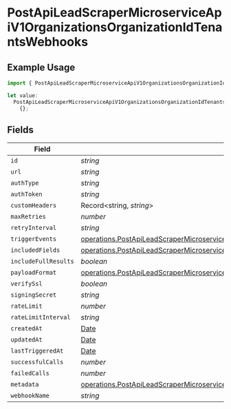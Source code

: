 # PostApiLeadScraperMicroserviceApiV1OrganizationsOrganizationIdTenantsWebhooks

## Example Usage

```typescript
import { PostApiLeadScraperMicroserviceApiV1OrganizationsOrganizationIdTenantsWebhooks } from "oppulence-backend-sdk/models/operations";

let value:
  PostApiLeadScraperMicroserviceApiV1OrganizationsOrganizationIdTenantsWebhooks =
    {};
```

## Fields

| Field                                                                                                                                                                                                              | Type                                                                                                                                                                                                               | Required                                                                                                                                                                                                           | Description                                                                                                                                                                                                        |
| ------------------------------------------------------------------------------------------------------------------------------------------------------------------------------------------------------------------ | ------------------------------------------------------------------------------------------------------------------------------------------------------------------------------------------------------------------ | ------------------------------------------------------------------------------------------------------------------------------------------------------------------------------------------------------------------ | ------------------------------------------------------------------------------------------------------------------------------------------------------------------------------------------------------------------ |
| `id`                                                                                                                                                                                                               | *string*                                                                                                                                                                                                           | :heavy_minus_sign:                                                                                                                                                                                                 | N/A                                                                                                                                                                                                                |
| `url`                                                                                                                                                                                                              | *string*                                                                                                                                                                                                           | :heavy_minus_sign:                                                                                                                                                                                                 | N/A                                                                                                                                                                                                                |
| `authType`                                                                                                                                                                                                         | *string*                                                                                                                                                                                                           | :heavy_minus_sign:                                                                                                                                                                                                 | N/A                                                                                                                                                                                                                |
| `authToken`                                                                                                                                                                                                        | *string*                                                                                                                                                                                                           | :heavy_minus_sign:                                                                                                                                                                                                 | N/A                                                                                                                                                                                                                |
| `customHeaders`                                                                                                                                                                                                    | Record<string, *string*>                                                                                                                                                                                           | :heavy_minus_sign:                                                                                                                                                                                                 | N/A                                                                                                                                                                                                                |
| `maxRetries`                                                                                                                                                                                                       | *number*                                                                                                                                                                                                           | :heavy_minus_sign:                                                                                                                                                                                                 | N/A                                                                                                                                                                                                                |
| `retryInterval`                                                                                                                                                                                                    | *string*                                                                                                                                                                                                           | :heavy_minus_sign:                                                                                                                                                                                                 | N/A                                                                                                                                                                                                                |
| `triggerEvents`                                                                                                                                                                                                    | [operations.PostApiLeadScraperMicroserviceApiV1OrganizationsOrganizationIdTenantsTriggerEvents](../../models/operations/postapileadscrapermicroserviceapiv1organizationsorganizationidtenantstriggerevents.md)[]   | :heavy_minus_sign:                                                                                                                                                                                                 | N/A                                                                                                                                                                                                                |
| `includedFields`                                                                                                                                                                                                   | [operations.PostApiLeadScraperMicroserviceApiV1OrganizationsOrganizationIdTenantsIncludedFields](../../models/operations/postapileadscrapermicroserviceapiv1organizationsorganizationidtenantsincludedfields.md)[] | :heavy_minus_sign:                                                                                                                                                                                                 | N/A                                                                                                                                                                                                                |
| `includeFullResults`                                                                                                                                                                                               | *boolean*                                                                                                                                                                                                          | :heavy_minus_sign:                                                                                                                                                                                                 | N/A                                                                                                                                                                                                                |
| `payloadFormat`                                                                                                                                                                                                    | [operations.PostApiLeadScraperMicroserviceApiV1OrganizationsOrganizationIdTenantsPayloadFormat](../../models/operations/postapileadscrapermicroserviceapiv1organizationsorganizationidtenantspayloadformat.md)     | :heavy_minus_sign:                                                                                                                                                                                                 | N/A                                                                                                                                                                                                                |
| `verifySsl`                                                                                                                                                                                                        | *boolean*                                                                                                                                                                                                          | :heavy_minus_sign:                                                                                                                                                                                                 | N/A                                                                                                                                                                                                                |
| `signingSecret`                                                                                                                                                                                                    | *string*                                                                                                                                                                                                           | :heavy_minus_sign:                                                                                                                                                                                                 | N/A                                                                                                                                                                                                                |
| `rateLimit`                                                                                                                                                                                                        | *number*                                                                                                                                                                                                           | :heavy_minus_sign:                                                                                                                                                                                                 | N/A                                                                                                                                                                                                                |
| `rateLimitInterval`                                                                                                                                                                                                | *string*                                                                                                                                                                                                           | :heavy_minus_sign:                                                                                                                                                                                                 | N/A                                                                                                                                                                                                                |
| `createdAt`                                                                                                                                                                                                        | [Date](https://developer.mozilla.org/en-US/docs/Web/JavaScript/Reference/Global_Objects/Date)                                                                                                                      | :heavy_minus_sign:                                                                                                                                                                                                 | N/A                                                                                                                                                                                                                |
| `updatedAt`                                                                                                                                                                                                        | [Date](https://developer.mozilla.org/en-US/docs/Web/JavaScript/Reference/Global_Objects/Date)                                                                                                                      | :heavy_minus_sign:                                                                                                                                                                                                 | N/A                                                                                                                                                                                                                |
| `lastTriggeredAt`                                                                                                                                                                                                  | [Date](https://developer.mozilla.org/en-US/docs/Web/JavaScript/Reference/Global_Objects/Date)                                                                                                                      | :heavy_minus_sign:                                                                                                                                                                                                 | N/A                                                                                                                                                                                                                |
| `successfulCalls`                                                                                                                                                                                                  | *number*                                                                                                                                                                                                           | :heavy_minus_sign:                                                                                                                                                                                                 | N/A                                                                                                                                                                                                                |
| `failedCalls`                                                                                                                                                                                                      | *number*                                                                                                                                                                                                           | :heavy_minus_sign:                                                                                                                                                                                                 | N/A                                                                                                                                                                                                                |
| `metadata`                                                                                                                                                                                                         | [operations.PostApiLeadScraperMicroserviceApiV1OrganizationsOrganizationIdTenantsMetadata](../../models/operations/postapileadscrapermicroserviceapiv1organizationsorganizationidtenantsmetadata.md)               | :heavy_minus_sign:                                                                                                                                                                                                 | N/A                                                                                                                                                                                                                |
| `webhookName`                                                                                                                                                                                                      | *string*                                                                                                                                                                                                           | :heavy_minus_sign:                                                                                                                                                                                                 | N/A                                                                                                                                                                                                                |